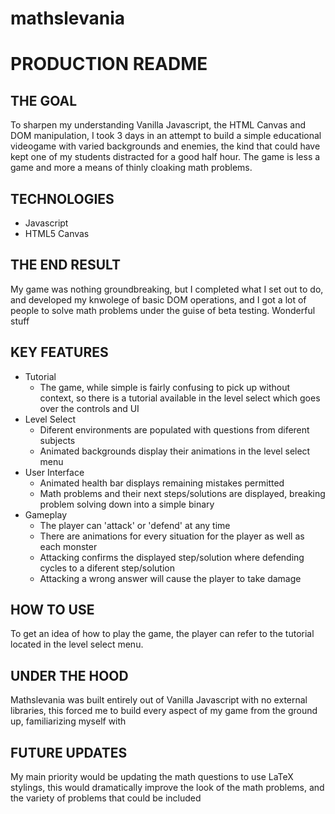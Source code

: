 # mathslevania
# PRODUCTION README

## THE GOAL
  To sharpen my understanding Vanilla Javascript, the HTML Canvas and DOM manipulation, I took 3 days in an attempt to build a simple educational videogame with varied backgrounds and enemies, the kind that could have kept one of my students distracted for a good half hour. The game is less a game and more a means of thinly cloaking math problems.
  
## TECHNOLOGIES
  - Javascript
  - HTML5 Canvas
## THE END RESULT
  My game was nothing groundbreaking, but I completed what I set out to do, and developed my knwolege of basic DOM operations, and I got a lot of people to solve math problems under the guise of beta testing. Wonderful stuff
  
## KEY FEATURES
  - Tutorial
    - The game, while simple is fairly confusing to pick up without context, so there is a tutorial available in the level select which goes over the controls and UI
  - Level Select
    - Diferent environments are populated with questions from diferent subjects
    - Animated backgrounds display their animations in the level select menu
  - User Interface 
    - Animated health bar displays remaining mistakes permitted
    - Math problems and their next steps/solutions are displayed, breaking problem solving down into a simple binary
  - Gameplay
    - The player can 'attack' or 'defend' at any time 
    - There are animations for every situation for the player as well as each monster
    - Attacking confirms the displayed step/solution where defending cycles to a diferent step/solution
    - Attacking a wrong answer will cause the player to take damage

## HOW TO USE
 To get an idea of how to play the game, the player can refer to the tutorial located in the level select menu.
  
## UNDER THE HOOD

  Mathslevania was built entirely out of Vanilla Javascript with no external libraries, this forced me to build every aspect of my game from the ground up, familiarizing myself with 
  
## FUTURE UPDATES
  My main priority would be updating the math questions to use LaTeX stylings, this would dramatically improve the look of the math problems, and the variety of problems that could be included
